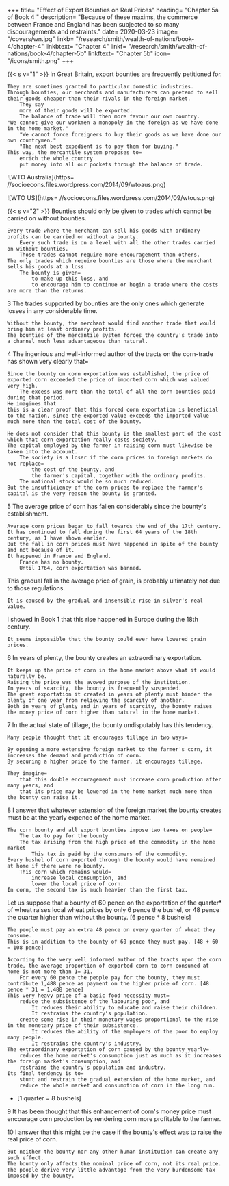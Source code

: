 +++
title=  "Effect of Export Bounties on Real Prices"
heading=  "Chapter 5a of Book 4 "
description=  "Because of these maxims, the commerce between France and England has been subjected to so many discouragements and restraints."
date=  2020-03-23
image=  "/covers/wn.jpg"
linkb=  "/research/smith/wealth-of-nations/book-4/chapter-4"
linkbtext=  "Chapter 4"
linkf=  "/research/smith/wealth-of-nations/book-4/chapter-5b"
linkftext=  "Chapter 5b"
icon=  "/icons/smith.png"
+++


{{< s v="1" >}} In Great Britain, export bounties are frequently petitioned for.

    They are sometimes granted to particular domestic industries.
    Through bounties, our merchants and manufacturers can pretend to sell their goods cheaper than their rivals in the foreign market.
        They say
        more of their goods will be exported.
        The balance of trade will then more favour our own country.
    "We cannot give our workmen a monopoly in the foreign as we have done in the home market."
        "We cannot force foreigners to buy their goods as we have done our own countrymen."
        "The next best expedient is to pay them for buying."
    This way, the mercantile system proposes to= 
        enrich the whole country
        put money into all our pockets through the balance of trade.

![WTO Australia](https= //socioecons.files.wordpress.com/2014/09/wtoaus.png)

![WTO US](https= //socioecons.files.wordpress.com/2014/09/wtous.png)


{{< s v="2" >}} Bounties should only be given to trades which cannot be carried on without bounties.

    Every trade where the merchant can sell his goods with ordinary profits can be carried on without a bounty.
        Every such trade is on a level with all the other trades carried on without bounties.
        Those trades cannot require more encouragement than others.
    The only trades which require bounties are those where the merchant sells his goods at a loss.
        The bounty is given= 
            to make up this loss, and
            to encourage him to continue or begin a trade where the costs are more than the returns.

3 The trades supported by bounties are the only ones which generate losses in any considerable time.

    Without the bounty, the merchant would find another trade that would bring him at least ordinary profits.
    The bounties of the mercantile system forces the country's trade into a channel much less advantageous than natural.

4 The ingenious and well-informed author of the tracts on the corn-trade has shown very clearly that= 

    Since the bounty on corn exportation was established, the price of exported corn exceeded the price of imported corn which was valued very high.
        The excess was more than the total of all the corn bounties paid during that period.
    He imagines that
    this is a clear proof that this forced corn exportation is beneficial to the nation, since the exported value exceeds the imported value much more than the total cost of the bounty.

    He does not consider that this bounty is the smallest part of the cost which that corn exportation really costs society.
    The capital employed by the farmer in raising corn must likewise be taken into the account.
        The society is a loser if the corn prices in foreign markets do not replace= 
            the cost of the bounty, and
            the farmer's capital, together with the ordinary profits.
        The national stock would be so much reduced.
    But the insufficiency of the corn prices to replace the farmer's capital is the very reason the bounty is granted.

5 The average price of corn has fallen considerably since the bounty's establishment.

    Average corn prices began to fall towards the end of the 17th century.
    It has continued to fall during the first 64 years of the 18th century, as I have shown earlier.
    But the fall in corn prices must have happened in spite of the bounty and not because of it.
    It happened in France and England.
        France has no bounty.
        Until 1764, corn exportation was banned.

This gradual fall in the average price of grain, is probably ultimately not due to those regulations.

    It is caused by the gradual and insensible rise in silver's real value.

I showed in Book 1 that this rise happened in Europe during the 18th century.

    It seems impossible that the bounty could ever have lowered grain prices.

6 In years of plenty, the bounty creates an extraordinary exportation.

    It keeps up the price of corn in the home market above what it would naturally be.
    Raising the price was the avowed purpose of the institution.
    In years of scarcity, the bounty is frequently suspended.
    The great exportation it created in years of plenty must hinder the plenty of one year from relieving the scarcity of another.
    Both in years of plenty and in years of scarcity, the bounty raises the money price of corn higher than natural in the home market.

7 In the actual state of tillage, the bounty undisputably has this tendency.

    Many people thought that it encourages tillage in two ways= 

    By opening a more extensive foreign market to the farmer's corn, it increases the demand and production of corn.
    By securing a higher price to the farmer, it encourages tillage.

    They imagine= 
        that this double encouragement must increase corn production after many years, and
        that its price may be lowered in the home market much more than the bounty can raise it.

8 I answer that whatever extension of the foreign market the bounty creates must be at the yearly expence of the home market.

    The corn bounty and all export bounties impose two taxes on people= 
        The tax to pay for the bounty
        The tax arising from the high price of the commodity in the home market
            This tax is paid by the consumers of the commodity.
    Every bushel of corn exported through the bounty would have remained at home if there were no bounty.
        This corn which remains would= 
            increase local consumption, and
            lower the local price of corn.
    In corn, the second tax is much heavier than the first tax.

Let us suppose that a bounty of 60 pence on the exportation of the quarter* of wheat raises local wheat prices by only 6 pence the bushel, or 48 pence the quarter higher than without the bounty. [6 pence * 8 bushels]

    The people must pay an extra 48 pence on every quarter of wheat they consume.
    This is in addition to the bounty of 60 pence they must pay. [48 + 60 = 108 pence]

    According to the very well informed author of the tracts upon the corn trade, the average proportion of exported corn to corn consumed at home is not more than 1= 31.
        For every 60 pence the people pay for the bounty, they must contribute 1,488 pence as payment on the higher price of corn. [48 pence * 31 = 1,488 pence]
    This very heavy price of a basic food necessity must= 
        reduce the subsistence of the labouring poor, and
            It reduces their ability to educate and raise their children.
            It restrains the country's population.
        create some rise in their monetary wages proportional to the rise in the monetary price of their subsistence.
            It reduces the ability of the employers of the poor to employ many people.
            It restrains the country's industry.
    The extraordinary exportation of corn caused by the bounty yearly= 
        reduces the home market's consumption just as much as it increases the foreign market's consumption, and
        restrains the country's population and industry.
    Its final tendency is to= 
        stunt and restrain the gradual extension of the home market, and
        reduce the whole market and consumption of corn in the long run.

* [1 quarter = 8 bushels]

9 It has been thought that this enhancement of corn's money price must encourage corn production by rendering corn more profitable to the farmer.

10 I answer that this might be the case if the bounty's effect was to raise the real price of corn.

    But neither the bounty nor any other human institution can create any such effect.
    The bounty only affects the nominal price of corn, not its real price.
    The people derive very little advantage from the very burdensome tax imposed by the bounty.
